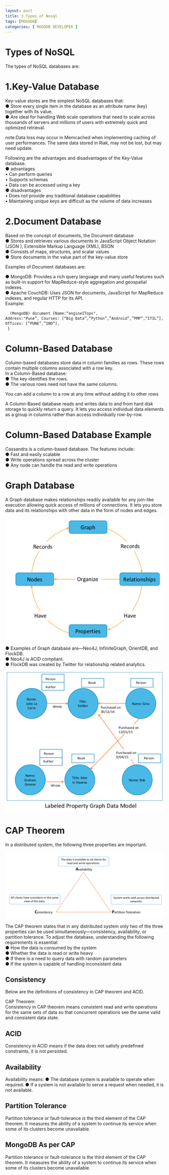 ```yaml
---
layout: post
title: 3.Types of Nosql 
tags: [MOGODB]
categories: [ MOGODB DEVELOPER ]
---
```


# Types of NoSQL
The types of NoSQL databases are:
# 1.Key-Value Database
 Key-value stores are the simplest NoSQL databases that:<br>
● Store every single item in the database as an attribute name (key) together with its value.<br>
● Are ideal for handling Web scale operations that need to scale across thousands of servers and millions of users with extremely quick and optimized retrieval.<br>

note:Data loss may occur in Memcached when implementing caching of user performances. The same data stored in Riak, may not be lost, but may need update.

Following are the advantages and disadvantages of the Key-Value database.<br>
● advantages<br>
• Can perform queries<br>
• Supports schemas<br>
• Data can be accessed using a key<br>
● disadvantages<br>
• Does not provide any traditional database capabilities<br>
• Maintaining unique keys are difficult as the volume of data increases<br>

# 2.Document Database<br>
Based on the concept of documents, the Document database:<br>
● Stores and retrieves various documents in JavaScript Object Notation (JSON ), Extensible Markup Language (XML), BSON<br>
● Consists of maps, structures, and scalar values<br>
● Store documents in the value part of the key-value store<br>

Examples of Document databases are:<br>

● MongoDB: Provides a rich query language and many useful features such as built-in support for MapReduce-style aggregation and geospatial indexes.<br>
● Apache CouchDB: Uses JSON for documents, JavaScript for MapReduce indexes, and regular HTTP for its API.<br>
Example: <br>

      (MongoDB) document {Name:“engineITops",
    Address:"Pune”, Courses: [“Big Data”,”Python”,”Android”,”PMP”,”ITIL”],
    Offices: [”PUNE”,”IND”],
     }
     
# Column-Based Database<br>
Column-based databases store data in column families as rows. These rows contain multiple columns associated with a row key.<br>
In a Column-Based database:<br>
● The key identifies the rows.<br>
● The various rows need not have the same columns.    <br>

You can add a column to a row at any time without adding it to other rows<br>

A Column-Based database reads and writes data to and from hard disk storage to quickly return a query. It lets you access individual data elements as a group in columns rather than access individually row-by-row.<br>

# Column-Based Database Example<br>
 Cassandra is a column-based database. The features include:<br>
● Fast and easily scalable<br>
● Write operations spread across the cluster<br>
● Any node can handle the read and write operations<br>

# Graph Database
 A Graph database makes relationships readily available for any join-like execution allowing quick access of millions of connections. It lets you store data and its relationships with other data in the form of nodes and edges.<br>
 
![](https://github.com/EngineITOps/EngineITOps.github.io/blob/master/blog/img/mogo1.png)
 
 
 ● Examples of Graph database are—Neo4J, InfiniteGraph, OrientDB, and FlockDB.<br>
● Neo4J is ACID compliant.<br>
● FlockDB was created by Twitter for relationship related analytics.<br>


![](https://github.com/EngineITOps/EngineITOps.github.io/blob/master/blog/img/mogo2.png)


# CAP Theorem<br>
In a distributed system, the following three properties are important.<br>

![](https://github.com/EngineITOps/EngineITOps.github.io/blob/master/blog/img/mogo3.png)

The CAP theorem states that in any distributed system only two of the three properties can be used simultaneously—consistency, availability, or partition tolerance. To adjust the database, understanding the following requirements is essential:<br>
● How the data is consumed by the system<br>
● Whether the data is read or write heavy<br>
● If there is a need to query data with random parameters<br>
● If the system is capable of handling inconsistent data<br>


## Consistency
Below are the definitions of consistency in CAP theorem and ACID.<br>

CAP Theorem:<br>
Consistency in CAP theorem means consistent read and write operations for the same sets of data so that concurrent operations see the same valid and consistent data state.<br>

## ACID
Consistency in ACID means if the data does not satisfy predefined constraints, it is not persisted.<br>

## Availability
Availability means:
● The database system is available to operate when required.
● If a system is not available to serve a request when needed, it is not available.

## Partition Tolerance
Partition tolerance or fault-tolerance is the third element of the CAP theorem. It measures the ability of a system to continue its service when some of its clusters become unavailable.

## MongoDB As per CAP
 Partition tolerance or fault-tolerance is the third element of the CAP theorem. It measures the ability of a system to continue its service when some of its clusters become unavailable.
 
 

